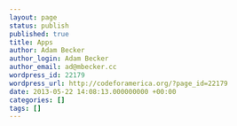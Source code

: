 ```yaml
---
layout: page
status: publish
published: true
title: Apps
author: Adam Becker
author_login: Adam Becker
author_email: ad@mbecker.cc
wordpress_id: 22179
wordpress_url: http://codeforamerica.org/?page_id=22179
date: 2013-05-22 14:08:13.000000000 +00:00
categories: []
tags: []
---
```


